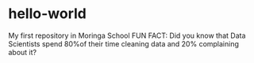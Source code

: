 # hello-world
My first repository in Moringa School
FUN FACT:
Did you know that Data Scientists spend 80%of their time cleaning data and 20% complaining about it?
